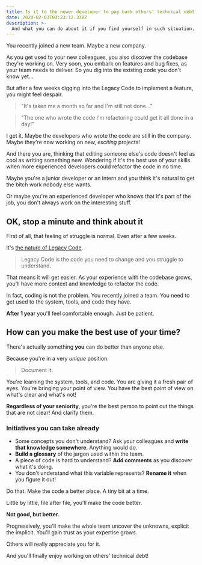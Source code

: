 ```yaml
---
title: Is it to the newer developer to pay back others' technical debt?
date: 2020-02-03T03:23:12.338Z
description: >-
  And what you can do about it if you find yourself in such situation.
---
```


You recently joined a new team. Maybe a new company.

As you get used to your new colleagues, you also discover the codebase they're working on. Very soon, you embark on features and bug fixes, as your team needs to deliver. So you dig into the existing code you don't know yet…

But after a few weeks digging into the Legacy Code to implement a feature, you might feel despair.

> "It's taken me a month so far and I'm still not done…"

> "The one who wrote the code I'm refactoring could get it all done in a day!"

I get it. Maybe the developers who wrote the code are still in the company. Maybe they're now working on new, _exciting_ projects!

And there you are, thinking that editing someone else's code doesn't feel as cool as writing something new. Wondering if it's the best use of your skills when more experienced developers could refactor the code in no time.

Maybe you're a junior developer or an intern and you think it's natural to get the bitch work nobody else wants.

Or maybe you're an experienced developer who knows that it's part of the job, you don't always work on the interesting stuff.

## OK, stop a minute and think about it

First of all, that feeling of struggle is normal. Even after a few weeks.

It's [the nature of Legacy Code](./what-is-legacy-code-is-it-code-without-tests).

> Legacy Code is the code you need to change and you struggle to understand.

That means it will get easier. As your experience with the codebase grows, you'll have more context and knowledge to refactor the code.

In fact, coding is not the problem. You recently joined a team. You need to get used to the system, tools, and code they have.

**After 1 year** you'll feel comfortable enough. Just be patient.

## How can you make the best use of your time?

There's actually something **you** can do better than anyone else.

Because you're in a very _unique_ position.

> Document It.

You're learning the system, tools, and code. You are giving it a fresh pair of eyes. You're bringing your point of view. You have the best point of view on what's clear and what's not!

**Regardless of your seniority**, you're the best person to point out the things that are not clear! And clarify them.

### Initiatives you can take already

- Some concepts you don't understand? Ask your colleagues and **write that knowledge somewhere**. Anything would do.
- **Build a glossary** of the jargon used within the team.
- A piece of code is hard to understand? **Add comments** as you discover what it's doing.
- You don't understand what this variable represents? **Rename it** when you figure it out!

Do that. Make the code a better place. A tiny bit at a time.

Little by little, file after file, you'll make the code better.

**Not good, but better.**

Progressively, you'll make the whole team uncover the unknowns, explicit the implicit. You'll gain trust as your expertise grows.

Others will really appreciate you for it.

And you'll finally enjoy working on others' technical debt!

